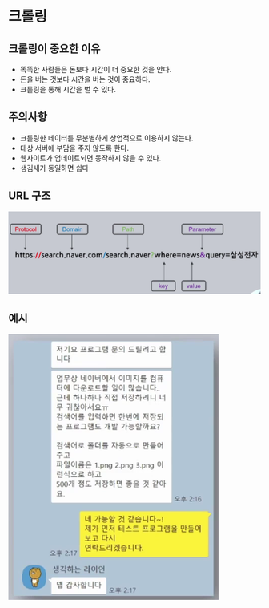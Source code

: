 # 크롤링

## 크롤링이 중요한 이유
- 똑똑한 사람들은 돈보다 시간이 더 중요한 것을 안다.
- 돈을 버는 것보다 시간을 버는 것이 중요하다.
- 크롤링을 통해 시간을 벌 수 있다.

## 주의사항
- 크롤링한 데이터를 무분별하게 상업적으로 이용하지 않는다.
- 대상 서버에 부담을 주지 않도록 한다.
- 웹사이트가 업데이트되면 동작하지 않을 수 있다.
- 생김새가 동일하면 쉽다

## URL 구조
![Alt text](../assets/url.png)

## 예시
![Alt text](../assets/ex.png)